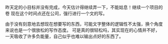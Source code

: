 昨天定的小目标并没有完成，今天估计得继续弄一下，不能姑息！继续一个项目的卷
现在这个时间点还在公司，强行进行一个文的写。

由于没有刻意地去想现在想要写的东西，可能文字整体的逻辑性不太强，换个角度来说也是一个很放松的写作态度。
可是真的很轻松吗，其实现在的心情并不好，一天吸收了许多负能量，自己似乎也难以输出点好的东西了。